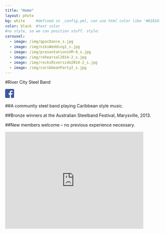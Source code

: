 ```yaml
---
title: "Home"
layout: photo
bg: white     #defined in _config.yml, can use html color like '#010101'
color: black  #text color
#no style, so we can position stuff. style: 
carousel:
  - image: /img/qpacDance_s.jpg
  - image: /img/niksWedding1_s.jpg
  - image: /img/presentationsVM-8_s.jpg
  - image: /img/rehearsal2014-2_s.jpg
  - image: /img/rocksRiverside2014-2_s.jpg
  - image: /img/caribbeanParty2_s.jpg
---
```


#River City Steel Band

<div class="home-container">
  <div class="container carousel center">
    <div class="flexslider">
      <ul class="slides">
          <li style="display:none">
            <img src="/img/rivercitySteelbandVM-21.jpg">
          </li>
          <li style="display:none">
              <img src="/img/qpacDance_s.jpg">
          </li>
          <li style="display:none">
            <img src="/img/rivercitySteelbandVM-5.jpg">
          </li>
          <li style="display:none">
            <img src="/img/niksWedding1_s.jpg">
          </li>
      </ul>
    </div>
  </div>
  <div class="social-link">
    <a href="https://www.facebook.com/pages/Rivercity-Steel-Band/168384063371031?fref=ts" target="_blank">
      <img src="/img/FB-f-Logo__blue_29.png"/>
    </a>
  </div>
</div>

##A community steel band playing Caribbean style music. 

##Bronze winners at the Australian Steelband Festival, Marysville, 2013.

##New members welcome – no previous experience necessary.

<div class="center"><iframe class='center' width="450" height="315" src="https://www.youtube.com/embed/YtVXBs_NqcU" frameborder="0" allowfullscreen></iframe></div>
